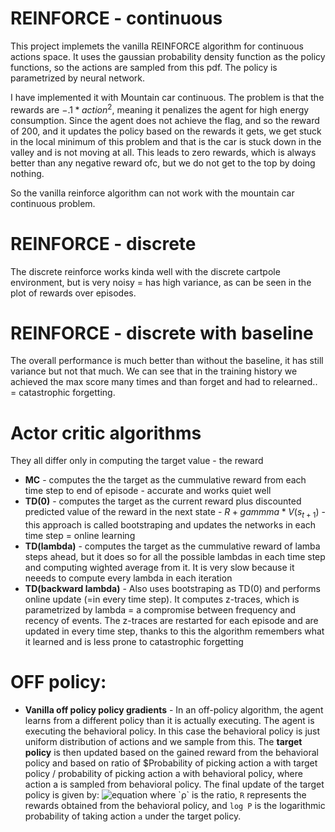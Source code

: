 # REINFORCE - continuous
This project implemets the vanilla REINFORCE algorithm for continuous actions space. It uses the gaussian probability density function as the policy functions, so the actions are sampled from this pdf. The policy is parametrized by neural network.

I have implemented it with Mountain car continuous. The problem is that the rewards are $-.1*action^2$, meaning it penalizes the agent for high energy consumption. Since the agent does not achieve the flag, and so the reward of 200, and it updates the policy based on the rewards it gets, we get stuck in the local minimum of this problem and that is the car is stuck down in the valley and is not moving at all. This leads to zero rewards, which is always better than any negative reward ofc, but we do not get to the top by doing nothing.

So the vanilla reinforce algorithm can not work with the mountain car continuous problem.

# REINFORCE - discrete
The discrete reinforce works kinda well with the discrete cartpole environment, but is very noisy = has high variance, as can be seen in the plot of rewards over episodes.

# REINFORCE - discrete with baseline
The overall performance is much better than without the baseline, it has still variance but not that much. We can see that in the training history we achieved the max score many times and than forget and had to relearned.. = catastrophic forgetting.

# Actor critic algorithms
They all differ only in computing the target value - the reward
- **MC** - computes the the target as the cummulative reward from each time step to end of episode - accurate and works quiet well
- **TD(0)** - computes the target as the current reward plus discounted predicted value of the reward in the next state - $R + gammma*V(s_{t+1})$ - this approach is called bootstraping and updates the networks in each time step = online learning
- **TD(lambda)** - computes the target as the cummulative reward of lamba steps ahead, but it does so for all the possible lambdas in each time step and computing wighted average from it. It is very slow because it neeeds to compute every lambda in each iteration
- **TD(backward lambda)** - Also uses bootstraping as TD(0) and performs online update (=in every time step). It computes z-traces, which is parametrized by lambda = a compromise between frequency and recency of events. The z-traces are restarted for each episode and are updated in every time step, thanks to this the algorithm remembers what it learned and is less prone to catastrophic forgetting

# OFF policy:
- **Vanilla off policy policy gradients** - In an off-policy algorithm, the agent learns from a different policy than it is actually executing. The agent is executing the behavioral policy. In this case the behavioral policy is just uniform distribution of actions and we sample from this. The **target policy** is then updated based on the gained reward from the behavioral policy and based on ratio of $Probability of picking action a with target policy / probability of picking action a with behavioral policy, where action a is sampled from behavioral policy. The final update of the target policy is given by:
![equation](https://latex.codecogs.com/svg.image?\theta=\theta&plus;R\cdot\rho\cdot\nabla\log&space;P(a\mid\text{target&space;policy}))
where `ρ` is the ratio, `R` represents the rewards obtained from the behavioral policy, and `log P` is the logarithmic probability of taking action `a` under the target policy.